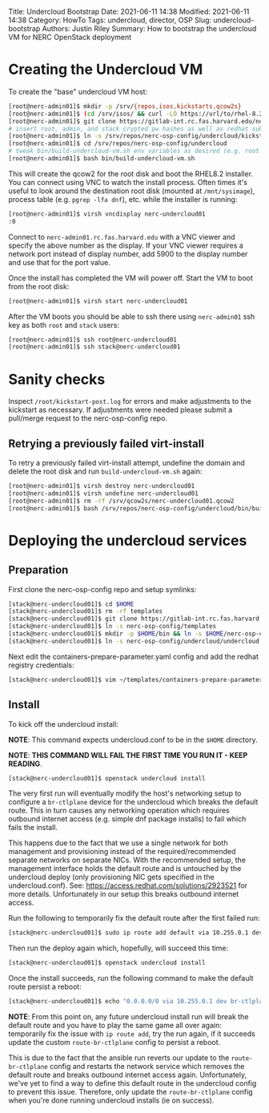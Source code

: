Title: Undercloud Bootstrap
Date: 2021-06-11 14:38
Modified: 2021-06-11 14:38
Category: HowTo
Tags: undercloud, director, OSP
Slug: undercloud-bootstrap
Authors: Justin Riley
Summary: How to bootstrap the undercloud VM for NERC OpenStack deployment

# Creating the Undercloud VM

To create the "base" undercloud VM host:

```sh
[root@nerc-admin01]$ mkdir -p /srv/{repos,isos,kickstarts,qcow2s}
[root@nerc-admin01]$ (cd /srv/isos/ && curl -LO https://url/to/rhel-8.2-x86_64-dvd.iso)
[root@nerc-admin01]$ git clone https://gitlab-int.rc.fas.harvard.edu/nerc/nerc-osp-config.git /srv/repos/nerc-osp-config
# insert root, admin, and stack crypted pw hashes as well as redhat subscription org and key in kickstart
[root@nerc-admin01]$ ln -s /srv/repos/nerc-osp-config/undercloud/kickstarts/undercloud.cfg /srv/kickstarts/undercloud.cfg
[root@nerc-admin01]$ cd /srv/repos/nerc-osp-config/undercloud
# tweak bin/build-undercloud-vm.sh env variables as desired (e.g. root disk size, cpus, ram, etc)
[root@nerc-admin01]$ bash bin/build-undercloud-vm.sh
```

This will create the qcow2 for the root disk and boot the RHEL8.2 installer.
You can connect using VNC to watch the install process. Often times it's useful
to look around the destination root disk (mounted at `/mnt/sysimage`), process
table (e.g. `pgrep -lfa dnf`), etc. while the installer is running:

```sh
[root@nerc-admin01]$ virsh vncdisplay nerc-undercloud01
:0
```

Connect to `nerc-admin01.rc.fas.harvard.edu` with a VNC viewer and specify the
above number as the display. If your VNC viewer requires a network port instead
of display number, add 5900 to the display number and use that for the
port value.

Once the install has completed the VM will power off. Start the VM to boot
from the root disk:

```sh
[root@nerc-admin01]$ virsh start nerc-undercloud01
```

After the VM boots you should be able to ssh there using `nerc-admin01` ssh key
as both `root` and `stack` users:

```sh
[root@nerc-admin01]$ ssh root@nerc-undercloud01
[root@nerc-admin01]$ ssh stack@nerc-undercloud01
```

# Sanity checks

Inspect `/root/kickstart-post.log` for errors and make adjustments to the
kickstart as necessary. If adjustments were needed please submit a pull/merge
request to the nerc-osp-config repo.

## Retrying a previously failed virt-install

To retry a previously failed virt-install attempt, undefine the domain and
delete the root disk and run `build-undercloud-vm.sh` again:

```sh
[root@nerc-admin01]$ virsh destroy nerc-undercloud01
[root@nerc-admin01]$ virsh undefine nerc-undercloud01
[root@nerc-admin01]$ rm -rf /srv/qcow2s/nerc-undercloud01.qcow2
[root@nerc-admin01]$ bash /srv/repos/nerc-osp-config/undercloud/bin/build-undercloud-vm.sh
```

# Deploying the undercloud services

## Preparation

First clone the nerc-osp-config repo and setup symlinks:

```sh
[stack@nerc-undercloud01]$ cd $HOME
[stack@nerc-undercloud01]$ rm -rf templates
[stack@nerc-undercloud01]$ git clone https://gitlab-int.rc.fas.harvard.edu/nerc/nerc-osp-config
[stack@nerc-undercloud01]$ ln -s nerc-osp-config/templates
[stack@nerc-undercloud01]$ mkdir -p $HOME/bin && ln -s $HOME/nerc-osp-config/bin/deploy.sh $HOME/bin/
[stack@nerc-undercloud01]$ ln -s nerc-osp-config/undercloud/undercloud.conf
```

Next edit the containers-prepare-parameter.yaml config and add the redhat
registry credentials:

```sh
[stack@nerc-undercloud01]$ vim ~/templates/containers-prepare-parameter.yaml
```

## Install
To kick off the undercloud install:

**NOTE**: This command expects undercloud.conf to be in the `$HOME` directory.

**NOTE**: **THIS COMMAND WILL FAIL THE FIRST TIME YOU RUN IT - KEEP READING**.

```sh
[stack@nerc-undercloud01]$ openstack undercloud install
```

The very first run will eventually modify the host's networking setup to
configure a `br-ctlplane` device for the undercloud which breaks the default
route. This in turn causes any networking operation which requires outbound
internet access (e.g. simple dnf package installs) to fail which fails the
install.

This happens due to the fact that we use a single network for both management
and provisioning instead of the required/recommended separate networks on
separate NICs. With the recommended setup, the management interface holds the
default route and is untouched by the undercloud deploy (only provisioning NIC
gets specified in the undercloud.conf). See:
https://access.redhat.com/solutions/2923521 for more details. Unfortunately in
our setup this breaks outbound internet access.

Run the following to temporarily fix the default route after the first failed
run:

```sh
[stack@nerc-undercloud01]$ sudo ip route add default via 10.255.0.1 dev br-ctlplane
```

Then run the deploy again which, hopefully, will succeed this time:

```sh
[stack@nerc-undercloud01]$ openstack undercloud install
```

Once the install succeeds, run the following command to make the default route
persist a reboot:

```sh
[stack@nerc-undercloud01]$ echo "0.0.0.0/0 via 10.255.0.1 dev br-ctlplane" | sudo tee -a /etc/sysconfig/network-scripts/route-br-ctlplane >/dev/null
```

**NOTE**: From this point on, any future undercloud install run will break the
default route and you have to play the same game all over again: temporarily
fix the issue with `ip route add`, try the run again, if it succeeds update the
custom `route-br-ctlplane` config to persist a reboot.

This is due to the fact that the ansible run reverts our update to the
`route-br-ctlplane` config and restarts the network service which removes the
default route and breaks outbound internet access again. Unfortunately, we've
yet to find a way to define this default route in the undercloud config to
prevent this issue. Therefore, only update the `route-br-ctlplane` config when
you're done running undercloud installs (ie on success).
